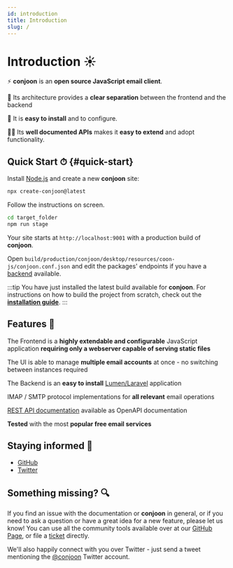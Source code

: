 ```yaml
---
id: introduction
title: Introduction
slug: /
---
```


# Introduction ☀

⚡ **conjoon** is an **open source JavaScript email client**.

💅 Its architecture provides a **clear separation** between the frontend and the backend

🍋 It is **easy to install** and to configure.

👨‍🏫 Its **well documented APIs** makes it **easy to extend** and adopt functionality.

## Quick Start ⏱ {#quick-start}

Install [Node.js](https://nodejs.org/en/download) and create a new **conjoon** site:

```bash
npx create-conjoon@latest
```

Follow the instructions on screen.

```bash
cd target_folder
npm run stage
```

Your site starts at `http://localhost:9001` with a production build of **conjoon**.

Open `build/production/conjoon/desktop/resources/coon-js/conjoon.conf.json` and edit the packages' endpoints if you have a [backend](/docs/backends/overview) available. 

:::tip 
You have just installed the latest build available for **conjoon**.
For instructions on how to build the project from scratch, check out the [**installation guide**](./installation). 
:::

## Features 🎁

The Frontend is a **highly extendable and configurable** JavaScript application **requiring only a webserver capable of serving static files**

The UI is able to manage **multiple email accounts** at once - no switching between instances required

The Backend is an **easy to install** [Lumen/Laravel](https://lumen.laravel.com/.org) application

IMAP / SMTP protocol implementations for **all relevant** email operations

[REST API documentation](/docs/rest-api/overview) available as OpenAPI documentation

**Tested** with the most **popular free email services**

## Staying informed 📰

- [GitHub](https://github.com/conjoon/conjoon)
- [Twitter](https://twitter.com/conjoon)

## Something missing? 🔍
If you find an issue with the documentation or **conjoon** in general, or if you need to ask a question or have a great idea for a
new feature, please let us know! You can use all the community tools available over at our [GitHub Page](https://github.com/conjoon/conjoon), or file a [ticket](https://github.com/conjoon/conjoon) directly.

We'll also happily connect with you over Twitter - just send a tweet mentioning the [@conjoon](https://twitter.com/conjoon) Twitter account.

